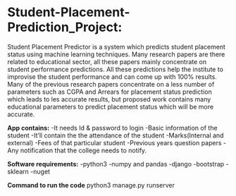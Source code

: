 # Student-Placement-Prediction_Project:

Student Placement Predictor is a system which predicts student placement status using machine learning techniques. Many research papers are there related to educational sector, all these papers mainly concentrate on student performance predictions. All these predictions help the institute to improvise the student performance and can come up with 100% results. Many of the previous research papers concentrate on a less number of parameters such as  CGPA and Arrears for placement status prediction which leads to les accurate results, but proposed work contains many educational parameters to predict placement status which will be more accurate.



**App contains:**
      -It needs Id & password to login
      -Basic information of the student
      -It’ll contain the the attendance of the student
      -Marks(Internal and external)
      -Fees of that particular student
      -Previous years question papers
      -Any notification that the college needs to notify.
      
**Software requirements:**
      -python3
      -numpy and pandas
      -django
      -bootstrap
      -sklearn
      -nuget
      
      
**Command to run the code**
      python3 manage.py runserver
